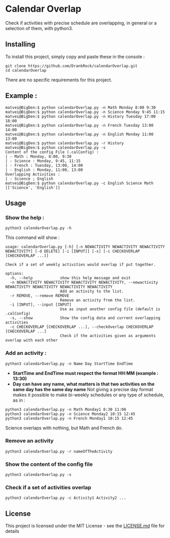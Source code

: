 # Calendar Overlap

Check if activities with precise schedule are overlapping, in general or a selection of them, with python3.

## Installing

To install this project, simply copy and paste these in the console :

```
git clone https://github.com/DrankRock/calendarOverlap.git
cd calendarOverlap
```
There are no specific requirements for this project.

## Example : 
```console
matvei@BigDen:$ python calendarOverlap.py -n Math Monday 8:00 9:30
matvei@BigDen:$ python calendarOverlap.py -n Science Monday 9:45 11:15
matvei@BigDen:$ python calendarOverlap.py -n History Tuesday 17:00 18:00
matvei@BigDen:$ python calendarOverlap.py -n French Tuesday 13:00 14:00
matvei@BigDen:$ python calendarOverlap.py -n English Monday 11:00 13:00
matvei@BigDen:$ python calendarOverlap.py -r History
matvei@BigDen:$ python calendarOverlap.py -s
Content of the config File (.calConfig) :
| - Math : Monday, 8:00, 9:30
| - Science : Monday, 9:45, 11:15
| - French : Tuesday, 13:00, 14:00
| - English : Monday, 11:00, 13:00
Overlapping Activities : 
| - Science ; English
matvei@BigDen:$ python calendarOverlap.py -c English Science Math
[['Science', 'English']]
```

## Usage
### Show the help : 
```
python3 calendarOverlap.py -h
```
This command will show : 
```
usage: calendarOverlap.py [-h] [-n NEWACTIVITY NEWACTIVITY NEWACTIVITY NEWACTIVITY] [-d DELETE] [-i [INPUT]] [-s] [-c CHECKOVERLAP [CHECKOVERLAP ...]]

Check if a set of weekly activities would overlap if put together.

options:
  -h, --help            show this help message and exit
  -n NEWACTIVITY NEWACTIVITY NEWACTIVITY NEWACTIVITY, --newactivity NEWACTIVITY NEWACTIVITY NEWACTIVITY NEWACTIVITY
                        Add an activity to the list.
  -r REMOVE, --remove REMOVE
                        Remove an activity from the list.
  -i [INPUT], --input [INPUT]
                        Use as input another config file (default is .calConfig)
  -s, --show            Show the config data and current overlapping activities
  -c CHECKOVERLAP [CHECKOVERLAP ...], --checkOverlap CHECKOVERLAP [CHECKOVERLAP ...]
                        Check if the activities given as arguments overlap with each other
  ```
### Add an activity :
```
python3 calendarOverlap.py -n Name Day StartTime EndTime
```

* **StartTime and EndTime must respect the format HH:MM (example : 13:30)**
* **Day can have any name, what matters is that two activities on the same day has the same day name**
Not giving a precise day format makes it possible to make bi-weekly schedules or any type of schedule, as in : 
```
python3 calendarOverlap.py -n Math Monday1 8:30 11:00
python3 calendarOverlap.py -n Science Monday2 10:15 12:45
python3 calendarOverlap.py -n French Monday1 10:15 12:45
```
Science overlaps with nothing, but Math and French do.

### Remove an activity
```
python3 calendarOverlap.py -r nameOfTheActivity
```

### Show the content of the config file
```
python3 calendarOverlap.py -s
```

### Check if a set of activities overlap
```
python3 calendarOverlap.py -c Activity1 Activity2 ...
```

## License

This project is licensed under the MIT License - see the [LICENSE.md](LICENSE.md) file for details

